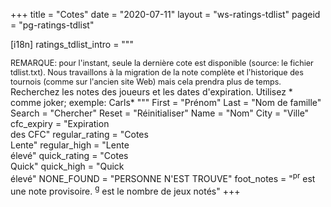 +++
title = "Cotes"
date = "2020-07-11"
layout = "ws-ratings-tdlist"
pageid = "pg-ratings-tdlist"

[i18n]
    ratings_tdlist_intro = """
        <div class="notification" style="font-size:90%">
         REMARQUE: pour l'instant, seule la dernière cote est disponible
         (source: le fichier tdlist.txt). Nous travaillons à la migration de la note complète
         et l'historique des tournois (comme sur l'ancien site Web) mais cela prendra plus de temps.
        </div>
        Recherchez les notes des joueurs et les dates d'expiration. Utilisez * comme joker; exemple: Carls*
        """
    First = "Prénom"
    Last = "Nom de famille"
    Search = "Chercher"
    Reset = "Réinitialiser"
    Name = "Nom"
    City = "Ville"
    cfc_expiry = "Expiration<br>des CFC"
    regular_rating = "Cotes<br>Lente"
    regular_high = "Lente<br>élevé"
    quick_rating = "Cotes<br>Quick"
    quick_high = "Quick<br>élevé"
    NONE_FOUND = "PERSONNE N'EST TROUVE"
    foot_notes = "<sup>pr</sup> est une note provisoire. <sup>g</sup> est le nombre de jeux notés"
+++

